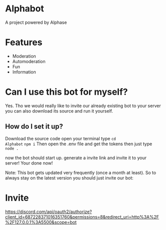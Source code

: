 # Alphabot
A project powered by Alphase

# Features
- Moderation
- Automoderation
- Fun
- Information

# Can I use this bot for myself?
Yes. Tho we would really like to invite our already existing bot to your server you can also download its source and run it yourself.

## How do I set it up?
Download the source code
open your terminal
type <code>cd Alphabot</code>
<code>npm i</code>
Then open the .env file and get the tokens
then just type <code>node .</code>

now the bot should start up.
generate a invite link and invite it to your server!
Your done now!

Note: This bot gets updated very frequently (once a month at least). So to always stay on the latest version you should just invite our bot:

# Invite
https://discord.com/api/oauth2/authorize?client_id=687228371016351760&permissions=8&redirect_uri=http%3A%2F%2F127.0.0.1%3A5500&scope=bot
